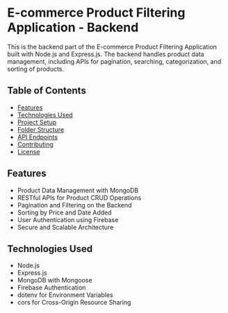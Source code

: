 # E-commerce Product Filtering Application - Backend

This is the backend part of the E-commerce Product Filtering Application built with Node.js and Express.js. The backend handles product data management, including APIs for pagination, searching, categorization, and sorting of products.

## Table of Contents

- [Features](#features)
- [Technologies Used](#technologies-used)
- [Project Setup](#project-setup)
- [Folder Structure](#folder-structure)
- [API Endpoints](#api-endpoints)
- [Contributing](#contributing)
- [License](#license)

## Features

- Product Data Management with MongoDB
- RESTful APIs for Product CRUD Operations
- Pagination and Filtering on the Backend
- Sorting by Price and Date Added
- User Authentication using Firebase
- Secure and Scalable Architecture

## Technologies Used

- Node.js
- Express.js
- MongoDB with Mongoose
- Firebase Authentication
- dotenv for Environment Variables
- cors for Cross-Origin Resource Sharing